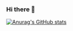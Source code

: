 ### Hi there 👋

[![Anurag's GitHub stats](https://github-readme-stats.vercel.app/api?username=Cocomplex&theme=transparent&show_icons=true)](https://github.com/anuraghazra/github-readme-stats)


<!--
**Cocomplex/Cocomplex** is a ✨ _special_ ✨ repository because its `README.md` (this file) appears on your GitHub profile.

Here are some ideas to get you started:

- 🔭 I’m currently working on ...
- 🌱 I’m currently learning ...
- 👯 I’m looking to collaborate on ...
- 🤔 I’m looking for help with ...
- 💬 Ask me about ...
- 📫 How to reach me: ...
- 😄 Pronouns: ...
- ⚡ Fun fact: ...
-->
